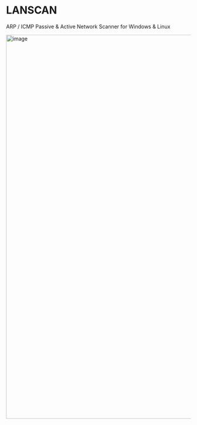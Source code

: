 # LANSCAN
ARP / ICMP Passive &amp; Active Network Scanner for Windows &amp; Linux

<img width="800" height="1045" alt="image" src="https://github.com/user-attachments/assets/d0d150ff-ea9b-4c77-b851-0eed2f1ee602" />

